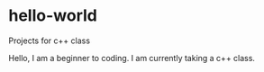 # hello-world
Projects for c++ class

Hello, I am a beginner to coding. I am currently taking a c++ class.
